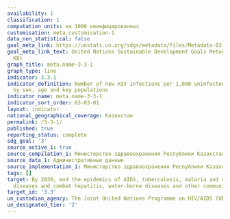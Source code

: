 ```yaml
---
availability: 1
classification: 1
computation_units: на 1000 неинфицированных
customisation: meta.customisation-1
data_non_statistical: false
goal_meta_link: https://unstats.un.org/sdgs/metadata/files/Metadata-03-03-01.pdf
goal_meta_link_text: United Nations Sustainable Development Goals Metadata (PDF 372
  KB)
graph_title: meta.name-3-3-1
graph_type: line
indicator: 3.3.1
indicator_definition: Number of new HIV infections per 1,000 uninfected population,
  by sex, age and key populations
indicator_name: meta.name-3-3-1
indicator_sort_order: 03-03-01
layout: indicator
national_geographical_coverage: Казахстан
permalink: /3-3-1/
published: true
reporting_status: complete
sdg_goal: '3'
source_active_1: true
source_compilation_1: Министерство здравоохранения Республики Казахстан
source_data_1: Административные данные
source_implementation_1: Министерство здравоохранения Республики Казахстан
tags: []
target: By 2030, end the epidemics of AIDS, tuberculosis, malaria and neglected tropical
  diseases and combat hepatitis, water-borne diseases and other communicable diseases
target_id: '3.3'
un_custodian_agency: The Joint United Nations Programme on HIV/AIDS (UNAIDS)
un_designated_tier: '2'
---
```

